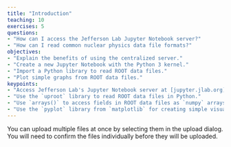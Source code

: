 ```yaml
---
title: "Introduction"
teaching: 10
exercises: 5
questions:
- "How can I access the Jefferson Lab Jupyter Notebook server?"
- "How can I read common nuclear physics data file formats?"
objectives:
- "Explain the benefits of using the centralized server."
- "Create a new Jupyter Notebook with the Python 3 kernel."
- "Import a Python library to read ROOT data files."
- "Plot simple graphs from ROOT data files."
keypoints:
- "Access Jefferson Lab's Jupyter Notebook server at [jupyter.jlab.org](https://jupyter.jlab.org)."
- "Use the `uproot` library to read ROOT data files in Python."
- "Use `arrays()` to access fields in ROOT data files as `numpy` arrays."
- "Use the `pyplot` library from `matplotlib` for creating simple visualizations."
---
```



You can upload multiple files at once by selecting them in the upload dialog.
You will need to confirm the files individually before they will be uploaded.


